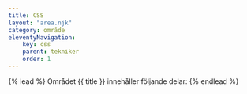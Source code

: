 ```yaml
---
title: CSS
layout: "area.njk"
category: område
eleventyNavigation:
    key: css
    parent: tekniker
    order: 1
---
```

{% lead %}
Området {{ title }} innehåller följande delar:
{% endlead %}